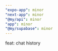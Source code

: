 ```yaml
---
"expo-app": minor
"next-app": minor
"@my/api": minor
"app": minor
"@my/supabase": minor
---
```


feat: chat history
